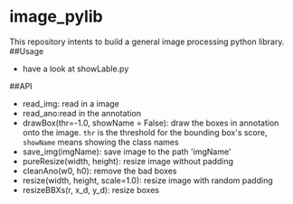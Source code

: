 image_pylib
==========
This repository intents to build a general image processing python library.
##Usage
- have a look at showLable.py

##API
- read_img: read in a image
- read_ano:read in the annotation
- drawBox(thr=-1.0, showName = False): draw the boxes in annotation onto the image. `thr` is the threshold for the bounding box's score, `showName` means showing the class names
- save_img(imgName): save image to the path 'imgName'
- pureResize(width, height): resize image without padding 
- cleanAno(w0, h0): remove the bad boxes
- resize(width, height, scale=1.0): resize image with random padding
- resizeBBXs(r, x_d, y_d): resize boxes

